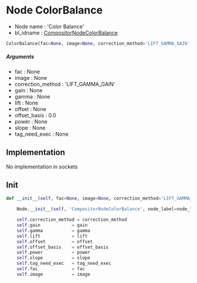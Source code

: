 # Node ColorBalance

- Node name : 'Color Balance'
- bl_idname : [CompositorNodeColorBalance](https://docs.blender.org/api/current/bpy.types.CompositorNodeColorBalance.html)


``` python
ColorBalance(fac=None, image=None, correction_method='LIFT_GAMMA_GAIN', gain=None, gamma=None, lift=None, offset=None, offset_basis=0.0, power=None, slope=None, tag_need_exec=None, node_label=None, node_color=None)
```
##### Arguments

- fac : None
- image : None
- correction_method : 'LIFT_GAMMA_GAIN'
- gain : None
- gamma : None
- lift : None
- offset : None
- offset_basis : 0.0
- power : None
- slope : None
- tag_need_exec : None

## Implementation

No implementation in sockets

## Init

``` python
def __init__(self, fac=None, image=None, correction_method='LIFT_GAMMA_GAIN', gain=None, gamma=None, lift=None, offset=None, offset_basis=0.0, power=None, slope=None, tag_need_exec=None, node_label=None, node_color=None):

    Node.__init__(self, 'CompositorNodeColorBalance', node_label=node_label, node_color=node_color)

    self.correction_method = correction_method
    self.gain            = gain
    self.gamma           = gamma
    self.lift            = lift
    self.offset          = offset
    self.offset_basis    = offset_basis
    self.power           = power
    self.slope           = slope
    self.tag_need_exec   = tag_need_exec
    self.fac             = fac
    self.image           = image
```
